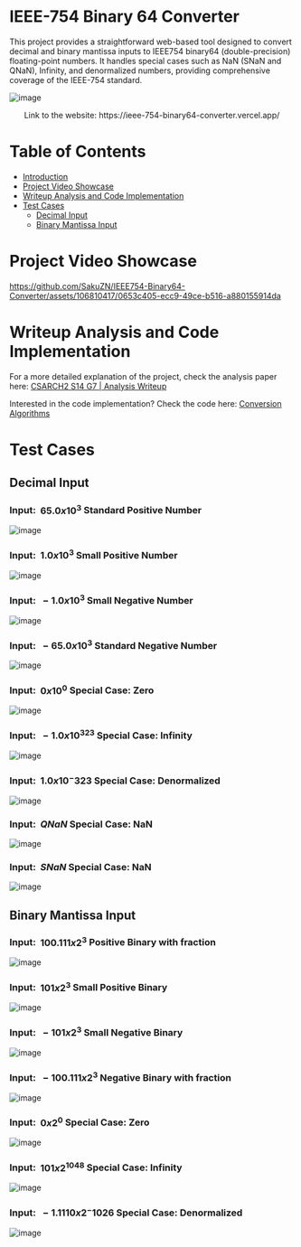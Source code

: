 # IEEE-754 Binary 64 Converter
This project provides a straightforward web-based tool designed to convert decimal and binary mantissa inputs to IEEE754 binary64 (double-precision) floating-point numbers. It handles special cases such as NaN (SNaN and QNaN), Infinity, and denormalized numbers, providing comprehensive coverage of the IEEE-754 standard.

![image](https://github.com/SakuZN/IEEE754-Binary64-Converter/assets/106810417/89b260ad-bd70-4b7f-9168-b4580803d4d0)

<p align="center">
  Link to the website: https://ieee-754-binary64-converter.vercel.app/
</p>

# Table of Contents
- [Introduction](#ieee-754-binary-64-converter)
- [Project Video Showcase](#project-video-showcase)
- [Writeup Analysis and Code Implementation](#writeup-analysis-and-code-implementation)
- [Test Cases](#test-cases)
   - [Decimal Input](#decimal-input)
   - [Binary Mantissa Input](#binary-mantissa-input)

# Project Video Showcase
https://github.com/SakuZN/IEEE754-Binary64-Converter/assets/106810417/0653c405-ecc9-49ce-b516-a880155914da

# Writeup Analysis and Code Implementation
For a more detailed explanation of the project, check the analysis paper here:
[CSARCH2 S14 G7 | Analysis Writeup](https://drive.google.com/file/d/1pS35DYscoKE9dhumqqQ7IaV5cNb51ZZA/view?usp=sharing)

Interested in the code implementation? Check the code here: [Conversion Algorithms](https://github.com/SakuZN/IEEE754-Binary64-Converter/blob/master/src/lib/conversion_algorithms.ts)

# Test Cases
## Decimal Input
### Input: $\ 65.0 x 10^3$ Standard Positive Number
![image](https://github.com/SakuZN/IEEE754-Binary64-Converter/assets/106810417/0e6b4946-745c-4edd-84fe-8f8a6de11e7c)

### Input: $\ 1.0 x 10^3$ Small Positive Number
![image](https://github.com/SakuZN/IEEE754-Binary64-Converter/assets/106810417/fa348cd9-5aaf-4629-8eae-c434a014df7e)

### Input: $\ -1.0 x 10^3$ Small Negative Number
![image](https://github.com/SakuZN/IEEE754-Binary64-Converter/assets/106810417/224c1183-4354-4132-a5c9-da38b4cab424)

### Input: $\ -65.0 x 10^3$ Standard Negative Number
![image](https://github.com/SakuZN/IEEE754-Binary64-Converter/assets/106810417/5f3c49eb-3f7f-4f70-a81d-b77857866bbd)

### Input: $\ 0 x 10^0$ Special Case: Zero
![image](https://github.com/SakuZN/IEEE754-Binary64-Converter/assets/106810417/86375f9e-20ca-41b1-8dc3-87699c4a59e2)

### Input: $\ -1.0 x 10^323$ Special Case: Infinity
![image](https://github.com/SakuZN/IEEE754-Binary64-Converter/assets/106810417/4a68e842-3ebf-4539-960b-20897b38f367)

### Input: $\ 1.0 x 10^-323$ Special Case: Denormalized
![image](https://github.com/SakuZN/IEEE754-Binary64-Converter/assets/106810417/dde913a6-ddd0-429b-99e4-a8cccb59cb77)

### Input: $\ QNaN$ Special Case: NaN
![image](https://github.com/SakuZN/IEEE754-Binary64-Converter/assets/106810417/c8a4552f-e38f-4725-a600-50bc1b8cdea8)

### Input: $\ SNaN$ Special Case: NaN
![image](https://github.com/SakuZN/IEEE754-Binary64-Converter/assets/106810417/aec36820-67ba-406a-8b7d-954bb9a5908b)

## Binary Mantissa Input
### Input: $\ 100.111 x 2^3$ Positive Binary with fraction
![image](https://github.com/SakuZN/IEEE754-Binary64-Converter/assets/106810417/5a01855b-16c2-4176-8658-ba4ffce1f8cb)


### Input: $\ 101 x 2^3$ Small Positive Binary
![image](https://github.com/SakuZN/IEEE754-Binary64-Converter/assets/106810417/828e97f0-0318-401f-a828-7b4eb9656b19)


### Input: $\ -101 x 2^3$ Small Negative Binary
![image](https://github.com/SakuZN/IEEE754-Binary64-Converter/assets/106810417/86e0233e-87e1-42bf-b095-3d7021f2affc)


### Input: $\ -100.111 x 2^3$ Negative Binary with fraction
![image](https://github.com/SakuZN/IEEE754-Binary64-Converter/assets/106810417/2562aa55-70ff-4bed-8b5f-4a2e1a0fd5cf)


### Input: $\ 0 x 2^0$ Special Case: Zero
![image](https://github.com/SakuZN/IEEE754-Binary64-Converter/assets/106810417/076c841d-2648-4d07-96f4-79f3f0fa0c10)


### Input: $\ 101 x 2^1048$ Special Case: Infinity
![image](https://github.com/SakuZN/IEEE754-Binary64-Converter/assets/106810417/caf1e4da-557e-42fe-957f-893d70ffa4e7)


### Input: $\ -1.1110 x 2^-1026$ Special Case: Denormalized
![image](https://github.com/SakuZN/IEEE754-Binary64-Converter/assets/106810417/7cd55061-c5d2-4943-9c4f-4e38e29767c7)


